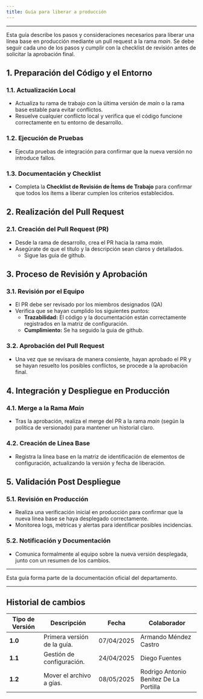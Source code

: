 ```yaml
---
title: Guía para liberar a producción
---
```


---

Esta guía describe los pasos y consideraciones necesarios para liberar una línea base en producción mediante un pull request a la rama _main_. Se debe seguir cada uno de los pasos y cumplir con la checklist de revisión antes de solicitar la aprobación final.

## 1. Preparación del Código y el Entorno

### 1.1. Actualización Local

- Actualiza tu rama de trabajo con la última versión de _main_ o la rama base estable para evitar conflictos.
- Resuelve cualquier conflicto local y verifica que el código funcione correctamente en tu entorno de desarrollo.

### 1.2. Ejecución de Pruebas

- Ejecuta pruebas de integración para confirmar que la nueva versión no introduce fallos.

### 1.3. Documentación y Checklist

- Completa la **Checklist de Revisión de Ítems de Trabajo** para confirmar que todos los ítems a liberar cumplen los criterios establecidos.

## 2. Realización del Pull Request

### 2.1. Creación del Pull Request (PR)

- Desde la rama de desarrollo, crea el PR hacia la rama _main_.
- Asegúrate de que el título y la descripción sean claros y detallados.
  - Sigue las guia de github.

## 3. Proceso de Revisión y Aprobación

### 3.1. Revisión por el Equipo

- El PR debe ser revisado por los miembros designados (QA)
- Verifica que se hayan cumplido los siguientes puntos:
  - **Trazabilidad:** El código y la documentación están correctamente registrados en la matriz de configuración.
  - **Cumplimiento:** Se ha seguido la guia de github.

### 3.2. Aprobación del Pull Request

- Una vez que se revisara de manera consiente, hayan aprobado el PR y se hayan resuelto los posibles conflictos, se procede a la aprobación final.

## 4. Integración y Despliegue en Producción

### 4.1. Merge a la Rama _Main_

- Tras la aprobación, realiza el merge del PR a la rama _main_ (según la política de versionado) para mantener un historial claro.

### 4.2. Creación de Línea Base

- Registra la línea base en la matriz de identificación de elementos de configuración, actualizando la versión y fecha de liberación.

## 5. Validación Post Despliegue

### 5.1. Revisión en Producción

- Realiza una verificación inicial en producción para confirmar que la nueva línea base se haya desplegado correctamente.
- Monitorea logs, métricas y alertas para identificar posibles incidencias.

### 5.2. Notificación y Documentación

- Comunica formalmente al equipo sobre la nueva versión desplegada, junto con un resumen de los cambios.

---

Esta guía forma parte de la documentación oficial del departamento.

---

## Historial de cambios

| **Tipo de Versión** | **Descripción**             | **Fecha**  | **Colaborador**                        |
| ------------------- | --------------------------- | ---------- | -------------------------------------- |
| **1.0**             | Primera versión de la guía. | 07/04/2025 | Armando Méndez Castro                  |
| **1.1**             | Gestión de configuración.   | 24/04/2025 | Diego Fuentes                          |
| **1.2**             | Mover el archivo a gías.    | 08/05/2025 | Rodrigo Antonio Benítez De La Portilla |
